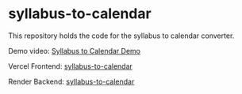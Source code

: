 # syllabus-to-calendar
This repository holds the code for the syllabus to calendar converter.

Demo video: [Syllabus to Calendar Demo](https://youtu.be/NBI6Xwr6WZI)

Vercel Frontend: [syllabus-to-calendar](https://syllabus-to-calendar-lake.vercel.app)

Render Backend: [syllabus-to-calendar](https://syllabus-to-calendar-yjkk.onrender.com)
